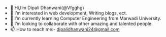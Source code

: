 - 👋 Hi,I’m Dipali Dhanwani(@Vfgghg)
- 👀 I’m interested in web development, Writing blogs, ect.
- 🌱 I’m currently learning Computer Engineering from Marwadi University.
- 💞️ I’m looking to collaborate with other amazing and talented people.
- 📫 How to reach me:- dipalidhanwani24@gmail.com

<!---
Vfgghg/Vfgghg is a ✨ special ✨ repository because its `README.md` (this file) appears on your GitHub profile.
You can click the Preview link to take a look at your changes.
--->
